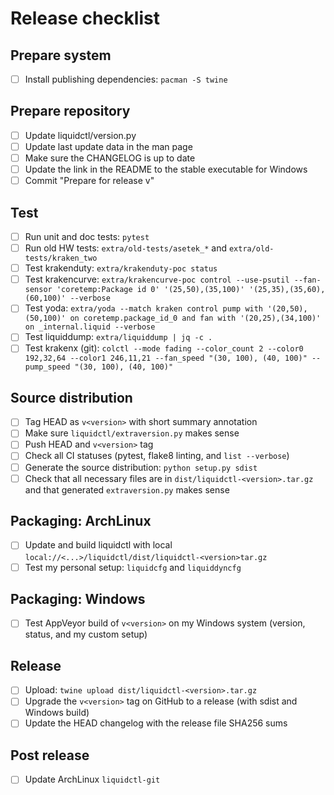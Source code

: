 # Release checklist

## Prepare system

 - [ ] Install publishing dependencies: `pacman -S twine`

## Prepare repository

 - [ ] Update liquidctl/version.py
 - [ ] Update last update data in the man page
 - [ ] Make sure the CHANGELOG is up to date
 - [ ] Update the link in the README to the stable executable for Windows
 - [ ] Commit "Prepare for release v<version>"

## Test

 - [ ] Run unit and doc tests: `pytest`
 - [ ] Run old HW tests: `extra/old-tests/asetek_*` and `extra/old-tests/kraken_two`
 - [ ] Test krakenduty: `extra/krakenduty-poc status`
 - [ ] Test krakencurve: `extra/krakencurve-poc control --use-psutil --fan-sensor 'coretemp:Package id 0' '(25,50),(35,100)' '(25,35),(35,60),(60,100)' --verbose`
 - [ ] Test yoda: `extra/yoda --match kraken control pump with '(20,50),(50,100)' on coretemp.package_id_0 and fan with '(20,25),(34,100)' on _internal.liquid --verbose`
 - [ ] Test liquiddump: `extra/liquiddump | jq -c .`
 - [ ] Test krakenx (git): `colctl --mode fading --color_count 2 --color0 192,32,64 --color1 246,11,21 --fan_speed "(30, 100), (40, 100)" --pump_speed "(30, 100), (40, 100)"`

## Source distribution

 - [ ] Tag HEAD as `v<version>` with short summary annotation
 - [ ] Make sure `liquidctl/extraversion.py` makes sense
 - [ ] Push HEAD and `v<version>` tag
 - [ ] Check all CI statuses (pytest, flake8 linting, and `list --verbose`)
 - [ ] Generate the source distribution: `python setup.py sdist`
 - [ ] Check that all necessary files are in `dist/liquidctl-<version>.tar.gz` and that generated `extraversion.py` makes sense

## Packaging: ArchLinux

 - [ ] Update and build liquidctl with local `local://<...>/liquidctl/dist/liquidctl-<version>tar.gz`
 - [ ] Test my personal setup: `liquidcfg` and `liquiddyncfg`

## Packaging: Windows

 - [ ] Test AppVeyor build of `v<version>` on my Windows system (version, status, and my custom setup)

## Release

 - [ ] Upload: `twine upload dist/liquidctl-<version>.tar.gz`
 - [ ] Upgrade the `v<version>` tag on GitHub to a release (with sdist and Windows build)
 - [ ] Update the HEAD changelog with the release file SHA256 sums

## Post release

 - [ ] Update ArchLinux `liquidctl-git`
